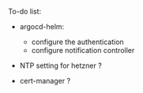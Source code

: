 To-do list:

- argocd-helm:
  - configure the authentication
  - configure notification controller

- NTP setting for hetzner ?
- cert-manager ?
